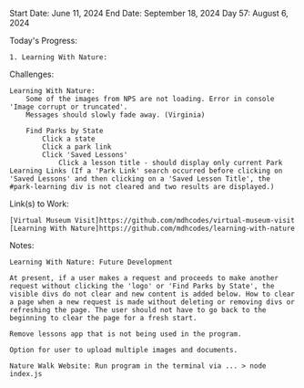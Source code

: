 Start Date: June 11, 2024
End Date: September 18, 2024
Day 57: August 6, 2024

Today's Progress:

    1. Learning With Nature:
        
        
Challenges:

    Learning With Nature: 
        Some of the images from NPS are not loading. Error in console 'Image corrupt or truncated'.
        Messages should slowly fade away. (Virginia)  

        Find Parks by State
            Click a state
            Click a park link
            Click 'Saved Lessons'
                Click a lesson title - should display only current Park Learning Links (If a 'Park Link' search occurred before clicking on 'Saved Lessons' and then clicking on a 'Saved Lesson Title', the #park-learning div is not cleared and two results are displayed.)    

Link(s) to Work:

    [Virtual Museum Visit]https://github.com/mdhcodes/virtual-museum-visit      
    [Learning With Nature]https://github.com/mdhcodes/learning-with-nature 

Notes:

    Learning With Nature: Future Development     

    At present, if a user makes a request and proceeds to make another request without clicking the 'logo' or 'Find Parks by State', the visible divs do not clear and new content is added below. How to clear a page when a new request is made without deleting or removing divs or refreshing the page. The user should not have to go back to the beginning to clear the page for a fresh start. 

    Remove lessons app that is not being used in the program.

    Option for user to upload multiple images and documents.

    Nature Walk Website: Run program in the terminal via ... > node index.js
